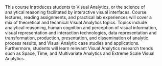 This course introduces students to Visual Analytics, or the science of analytical reasoning facilitated by interactive visual interfaces. Course lectures, reading assignments, and practical lab experiences will cover a mix of theoretical and technical Visual Analytics topics. Topics include analytical reasoning, human cognition and perception of visual information, visual representation and interaction technologies, data representation and transformation, production, presentation, and dissemination of analytic process results, and Visual Analytic case studies and applications. Furthermore, students will learn relevant Visual Analytics research trends such as Space, Time, and Multivariate Analytics and Extreme Scale Visual Analytics.